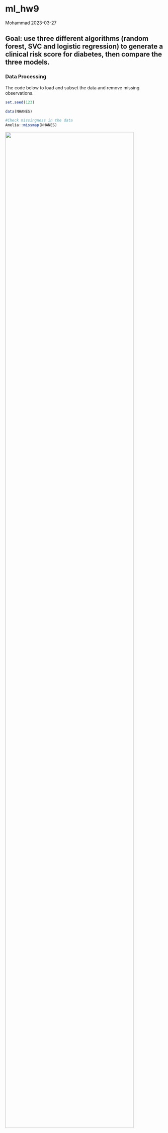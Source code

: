 ml_hw9
================
Mohammad
2023-03-27

## Goal: use three different algorithms (random forest, SVC and logistic regression) to generate a clinical risk score for diabetes, then compare the three models.

### Data Processing

The code below to load and subset the data and remove missing
observations.

``` r
set.seed(123)

data(NHANES)

#Check missingness in the data
Amelia::missmap(NHANES)
```

<img src="ml_hw9_files/figure-gfm/data_prep-1.png" width="90%" />

``` r
nhanes <-
    NHANES %>% 
    as_tibble(NHANES) %>% 
    select(Age, Race1, Education, Poverty, Weight, Height, Pulse, Diabetes, BMI, PhysActive, Smoke100, BPSysAve, BPDiaAve, TotChol) %>%
    janitor::clean_names() %>% 
    drop_na() %>% 
    distinct()

str(nhanes)
```

    ## tibble [3,880 × 14] (S3: tbl_df/tbl/data.frame)
    ##  $ age        : int [1:3880] 34 49 45 66 58 54 58 50 33 60 ...
    ##  $ race1      : Factor w/ 5 levels "Black","Hispanic",..: 4 4 4 4 4 4 3 4 4 4 ...
    ##  $ education  : Factor w/ 5 levels "8th Grade","9 - 11th Grade",..: 3 4 5 4 5 2 3 4 3 3 ...
    ##  $ poverty    : num [1:3880] 1.36 1.91 5 2.2 5 2.2 2.03 1.24 1.27 1.03 ...
    ##  $ weight     : num [1:3880] 87.4 86.7 75.7 68 78.4 74.7 57.5 84.1 93.8 74.6 ...
    ##  $ height     : num [1:3880] 165 168 167 170 182 ...
    ##  $ pulse      : int [1:3880] 70 86 62 60 62 76 94 74 96 84 ...
    ##  $ diabetes   : Factor w/ 2 levels "No","Yes": 1 1 1 1 1 1 1 1 1 1 ...
    ##  $ bmi        : num [1:3880] 32.2 30.6 27.2 23.7 23.7 ...
    ##  $ phys_active: Factor w/ 2 levels "No","Yes": 1 1 2 2 2 2 2 2 1 1 ...
    ##  $ smoke100   : Factor w/ 2 levels "No","Yes": 2 2 1 2 1 1 2 1 2 2 ...
    ##  $ bp_sys_ave : int [1:3880] 113 112 118 111 104 134 127 142 128 152 ...
    ##  $ bp_dia_ave : int [1:3880] 85 75 64 63 74 85 83 68 74 100 ...
    ##  $ tot_chol   : num [1:3880] 3.49 6.7 5.82 4.99 4.24 6.41 4.78 5.22 5.59 6.39 ...

``` r
summary(nhanes[, "diabetes"])
```

    ##  diabetes  
    ##  No :3437  
    ##  Yes: 443

### Partitioning data

Partition data into a 70/30 training/testing split.

``` r
set.seed(123)

train.index <- 
    nhanes$diabetes %>% 
    createDataPartition(p = 0.7, list = FALSE)

train_df <- 
    nhanes[train.index, ]

test_df <- 
    nhanes[-train.index, ]
```

### Models

Here we construct three models in the training set using each of the
three algorithms to predict diabetes. For the random forest, we try 3
different values of mtry. For SVC, vary the cost parameter using a
vector of values in a grid. We use up sampling for all three models.

### Model 1: Random Forest with 3 values of mtry and 3 values of ntree

``` r
# Try mtry of all, half of all, sqrt of all, 
# Try ntree of 100, 300, 500
mtry <- 
    c(ncol(train_df)-1, sqrt(ncol(train_df)-1), 0.5*ncol(train_df)-1)

mtrygrid <- 
    expand.grid(.mtry = round(mtry))

control <- 
    trainControl(method = "cv", number = 10, sampling = "up")

tree_num <- 
    seq(100,500, by = 200)

results_trees <- 
    list()

for (ntree in tree_num){
    set.seed(123)
    nrf <- 
        train(diabetes ~ ., data = train_df, method = "rf", trControl = control, metric = "Accuracy", tuneGrid = mtrygrid,
              importance = TRUE, ntree = ntree)
    index <- 
        toString(ntree)
    
    results_trees[[index]] <- 
        nrf$results
}

output <- 
    bind_rows(results_trees, .id = "ntrees")

best_tune <- 
    output[which.max(output[,"Accuracy"]), ]

best_tune$mtry
```

    ## [1] 4

``` r
results_trees
```

    ## $`100`
    ##   mtry  Accuracy     Kappa  AccuracySD    KappaSD
    ## 1    4 0.8822308 0.2018155 0.009860566 0.09889773
    ## 2    6 0.8789166 0.2143566 0.015879691 0.09688263
    ## 3   13 0.8693551 0.2174717 0.018426986 0.08851178
    ## 
    ## $`300`
    ##   mtry  Accuracy     Kappa AccuracySD    KappaSD
    ## 1    4 0.8840718 0.2128822 0.01392709 0.10100945
    ## 2    6 0.8811279 0.2229898 0.01474166 0.09654646
    ## 3   13 0.8693496 0.2153955 0.01495737 0.08781172
    ## 
    ## $`500`
    ##   mtry  Accuracy     Kappa AccuracySD    KappaSD
    ## 1    4 0.8825971 0.1997113 0.01375111 0.09427232
    ## 2    6 0.8818673 0.2174401 0.01593452 0.11629653
    ## 3   13 0.8711906 0.2264867 0.01572046 0.09032385

``` r
mtrygrid <- expand.grid(.mtry = best_tune$mtry)

set.seed(123)
    rf_bt <- 
        train(diabetes ~., data = train_df, method = "rf", trControl = control, metric = "Accuracy", tuneGrid = mtrygrid,
              importance = TRUE, ntree = as.numeric(best_tune$ntrees))

confusionMatrix(rf_bt)
```

    ## Cross-Validated (10 fold) Confusion Matrix 
    ## 
    ## (entries are percentual average cell counts across resamples)
    ##  
    ##           Reference
    ## Prediction   No  Yes
    ##        No  86.5  9.5
    ##        Yes  2.1  1.9
    ##                             
    ##  Accuracy (average) : 0.8841

``` r
varImp(rf_bt)
```

    ## rf variable importance
    ## 
    ##                         Importance
    ## age                        100.000
    ## tot_chol                    45.944
    ## bmi                         42.133
    ## weight                      38.705
    ## bp_dia_ave                  35.573
    ## height                      35.547
    ## bp_sys_ave                  32.401
    ## pulse                       28.165
    ## poverty                     26.979
    ## race1White                  16.411
    ## educationHigh School        10.713
    ## education9 - 11th Grade      9.193
    ## educationSome College        8.704
    ## race1Hispanic                4.896
    ## race1Mexican                 3.113
    ## smoke100Yes                  3.053
    ## race1Other                   2.031
    ## phys_activeYes               1.242
    ## educationCollege Grad        0.000

``` r
varImpPlot(rf_bt$finalModel)
```

<img src="ml_hw9_files/figure-gfm/rf-1.png" width="90%" />

Increasing the number of cross validations to 10 instead of 5 and using
up sampling instead of down improves accuracy to 0.88. The most
important variables were age, total cholesterol, and BMI respectively.

### Model 2: Support Vector Classifier

``` r
set.seed(123)

control <- 
    trainControl(method = "cv", number = 5, sampling = "up", classProbs = TRUE)

#Repeat expanding the grid search
set.seed(123)

nsvc <- train(diabetes ~ ., data = train_df, method = "svmLinear", trControl= control, preProcess = c("center", "scale"),
             probability = TRUE, tuneGrid = expand.grid(C = seq(0.0001,100, length = 10)))

nsvc$bestTune
```

    ##         C
    ## 4 33.3334

``` r
nsvc$results
```

    ##           C  Accuracy     Kappa  AccuracySD    KappaSD
    ## 1    0.0001 0.7504726 0.2726347 0.020967977 0.02508331
    ## 2   11.1112 0.7519303 0.3038273 0.009914273 0.02045453
    ## 3   22.2223 0.7500907 0.3002407 0.006220660 0.02273034
    ## 4   33.3334 0.7537760 0.3064334 0.013284874 0.02952343
    ## 5   44.4445 0.7438367 0.2892485 0.008212017 0.01689901
    ## 6   55.5556 0.7519303 0.3026514 0.009923693 0.03363297
    ## 7   66.6667 0.7511971 0.3005226 0.015074564 0.02156431
    ## 8   77.7778 0.7482511 0.2935487 0.004620121 0.01629018
    ## 9   88.8889 0.7515661 0.2988514 0.011146146 0.03616381
    ## 10 100.0000 0.7534077 0.3013072 0.009368784 0.01798691

``` r
confusionMatrix(nsvc)
```

    ## Cross-Validated (5 fold) Confusion Matrix 
    ## 
    ## (entries are percentual average cell counts across resamples)
    ##  
    ##           Reference
    ## Prediction   No  Yes
    ##        No  66.4  2.4
    ##        Yes 22.2  9.0
    ##                             
    ##  Accuracy (average) : 0.7538

Initially I used up sampling, increasing the number of cross validation
to 10 and the tuneGrid length to 50 took too long (more than 60 minutes
and was still running). I reduced the tuneGrid length to 20 but the
issue persisted. I then reduced the number of cross validations to 5 and
the tuneGrid to 10. It still took 45+ minutes for my laptop to execute
it but it eventually worked. The resulting accuracy was 0.75

### Model 3: Logistic Regression

``` r
set.seed(123)

control <- 
    trainControl(method = "cv", number = 10, sampling = "up")

nlogit <-
    train(diabetes~., data = train_df, method = "glm", family = "binomial", preProcess = c("center", "scale"),
          trControl = control)

nlogit$results
```

    ##   parameter  Accuracy     Kappa AccuracySD    KappaSD
    ## 1      none 0.7486298 0.2980781 0.02392869 0.03546849

``` r
confusionMatrix(nlogit)
```

    ## Cross-Validated (10 fold) Confusion Matrix 
    ## 
    ## (entries are percentual average cell counts across resamples)
    ##  
    ##           Reference
    ## Prediction   No  Yes
    ##        No  65.9  2.5
    ##        Yes 22.6  8.9
    ##                             
    ##  Accuracy (average) : 0.7486

``` r
coef(nlogit$finalModel)
```

    ##               (Intercept)                       age             race1Hispanic 
    ##               -0.04350520                1.31349538                0.02086556 
    ##              race1Mexican                race1White                race1Other 
    ##                0.05551193               -0.26939327                0.24446686 
    ## `education9 - 11th Grade`    `educationHigh School`   `educationSome College` 
    ##               -0.17335794               -0.16244844               -0.03506694 
    ##   `educationCollege Grad`                   poverty                    weight 
    ##               -0.13087396               -0.14040898               -1.53316087 
    ##                    height                     pulse                       bmi 
    ##                0.80836958                0.26293717                2.14713855 
    ##            phys_activeYes               smoke100Yes                bp_sys_ave 
    ##                0.03546320                0.26374878                0.16989078 
    ##                bp_dia_ave                  tot_chol 
    ##                0.01924155               -0.22818866

Using up sampling and 10 fold cross validation in a logistic regression
model resulted in an accuracy of 0.75. The most important variables were
age, total cholesterol, and BMI respectively.

### Output predicted probabilities from each of the three models applied within the testing set.

``` r
#Predict in test-set and output probabilities
rf_probs <-
    predict(nrf, test_df, type = "prob")

#Pull out predicted probabilities for Diabetes=Yes
rf_pp <-
    rf_probs[,2]

svc_probs <-
    predict(nsvc, test_df, type = "prob")

svc_pp <- 
    svc_probs[,2]

#Predict in test-set using response type
logit_probs <-
    predict(nlogit, test_df, type = "prob")

logit_pp <- logit_probs[,2]
```

### Plot and compare calibration curves across the three algorithms.

``` r
pred_prob <- 
    data.frame(Class = test_df$diabetes, logit = logit_pp, rf = rf_pp, svc = svc_pp)

calplot <- 
    (calibration(Class ~ logit + rf + svc, data = pred_prob, class = "Yes", cuts = 10))

xyplot(calplot, auto.key = list(columns = 3))
```

<img src="ml_hw9_files/figure-gfm/calib_all-1.png" width="90%" />

### Calibrate the probabilities from SVC and RF

Partition testing data into 2 sets: set to train calibration and then
set to evaluate results

Method 1: Platt’s Scaling-train a logistic regression model on the
outputs of your classifier

``` r
set.seed(123)

cal_index <-
    test_df$diabetes %>% 
    createDataPartition(p=0.5, list=F)

cal_data <-
    test_df[cal_index, ]

final_data <-
    test_df[-cal_index, ]

#Calibration of RF

#Predict on test-set without scaling to obtain raw pred prob in test set
rf.probs.nocal <-
    predict(nrf, final_data, type="prob")

rf.pp.nocal <-
    rf.probs.nocal[,2]

#Apply model developed on training data to calibration dataset to obtain predictions
rf.probs.cal <- 
    predict(nrf, cal_data, type="prob")

rf.pp.cal <-
    rf.probs.cal[,2]

#Add to dataset with actual values from calibration data
calibrf.data.frame <-
    data.frame(rf.pp.cal, cal_data$diabetes)

colnames(calibrf.data.frame) <-
    c("x", "y")

#Use logistic regression to model predicted probabilities from calibration data to actual vales
calibrf.model <- 
    glm(y ~ x, data = calibrf.data.frame, family = binomial)

#Apply calibration model above to raw predicted probabilities from test set
data.test.rf <-
    data.frame(rf.pp.nocal)

colnames(data.test.rf) <- 
    c("x")

platt.data.rf <-
    predict(calibrf.model, data.test.rf, type="response")

platt.prob.rf <-
    data.frame(Class = final_data$diabetes, rf.platt = platt.data.rf, rf=rf.pp.nocal)

calplot.rf <- 
    (calibration(Class ~ rf.platt+rf, data=platt.prob.rf, class="Yes", cuts=10))

xyplot(calplot.rf, auto.key=list(columns=2))
```

<img src="ml_hw9_files/figure-gfm/calib_SVC_RF-1.png" width="90%" />

``` r
#Calibration of SVC

#Predict on test-set without scaling
svc.nocal <-
    predict(nsvc,final_data, type="prob")

svc.pp.nocal <-
    svc.nocal[,2]


#Apply model developed on training data to calibration dataset to obtain predictions
svc.cal <-
    predict(nsvc, cal_data, type = "prob")
svc.pp.cal <-
    svc.cal[,2]

#Add to dataset with actual values from calibration data

calib.data.frame <-
    data.frame(svc.pp.cal, cal_data$diabetes)

colnames(calib.data.frame) <-
    c("x", "y")

calib.model <-
    glm(y ~ x, data=calib.data.frame, family = binomial)

#Predict on test set using model developed in calibration
data.test <- 
    data.frame(svc.pp.nocal)

colnames(data.test) <-
    c("x")

platt.data <- 
    predict(calib.model, data.test, type="response")

platt.prob <- 
    data.frame(Class = final_data$diabetes, svc.platt=platt.data, svc=svc.pp.nocal)

calplot <-
    (calibration(Class ~ svc.platt+svc, data=platt.prob, class="Yes", cuts=10))

xyplot(calplot, auto.key = list(columns=2))
```

<img src="ml_hw9_files/figure-gfm/calib_SVC_RF-2.png" width="90%" />

Based on the accuracy results and the calibrated curves, the random
forest model would be the “optimal model”. One additional evaluation to
perform prior to implementing the model in a clinical setting is
examining the data to ensure its quality (accurate and representative)
to avoid any unintended consequnces on minorities or under-privileged
communities.
